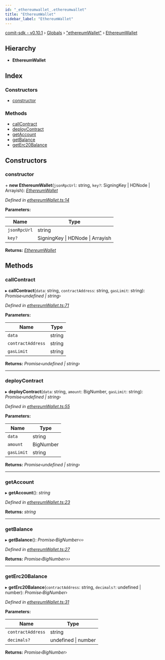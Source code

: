 ```yaml
---
id: "_ethereumwallet_.ethereumwallet"
title: "EthereumWallet"
sidebar_label: "EthereumWallet"
---
```


[comit-sdk - v0.10.1](../index.md) › [Globals](../globals.md) › ["ethereumWallet"](../modules/_ethereumwallet_.md) › [EthereumWallet](_ethereumwallet_.ethereumwallet.md)

## Hierarchy

* **EthereumWallet**

## Index

### Constructors

* [constructor](_ethereumwallet_.ethereumwallet.md#constructor)

### Methods

* [callContract](_ethereumwallet_.ethereumwallet.md#callcontract)
* [deployContract](_ethereumwallet_.ethereumwallet.md#deploycontract)
* [getAccount](_ethereumwallet_.ethereumwallet.md#getaccount)
* [getBalance](_ethereumwallet_.ethereumwallet.md#getbalance)
* [getErc20Balance](_ethereumwallet_.ethereumwallet.md#geterc20balance)

## Constructors

###  constructor

\+ **new EthereumWallet**(`jsonRpcUrl`: string, `key?`: SigningKey | HDNode | Arrayish): *[EthereumWallet](_ethereumwallet_.ethereumwallet.md)*

*Defined in [ethereumWallet.ts:14](https://github.com/comit-network/comit-js-sdk/blob/9af15bb/src/ethereumWallet.ts#L14)*

**Parameters:**

Name | Type |
------ | ------ |
`jsonRpcUrl` | string |
`key?` | SigningKey &#124; HDNode &#124; Arrayish |

**Returns:** *[EthereumWallet](_ethereumwallet_.ethereumwallet.md)*

## Methods

###  callContract

▸ **callContract**(`data`: string, `contractAddress`: string, `gasLimit`: string): *Promise‹undefined | string›*

*Defined in [ethereumWallet.ts:71](https://github.com/comit-network/comit-js-sdk/blob/9af15bb/src/ethereumWallet.ts#L71)*

**Parameters:**

Name | Type |
------ | ------ |
`data` | string |
`contractAddress` | string |
`gasLimit` | string |

**Returns:** *Promise‹undefined | string›*

___

###  deployContract

▸ **deployContract**(`data`: string, `amount`: BigNumber, `gasLimit`: string): *Promise‹undefined | string›*

*Defined in [ethereumWallet.ts:55](https://github.com/comit-network/comit-js-sdk/blob/9af15bb/src/ethereumWallet.ts#L55)*

**Parameters:**

Name | Type |
------ | ------ |
`data` | string |
`amount` | BigNumber |
`gasLimit` | string |

**Returns:** *Promise‹undefined | string›*

___

###  getAccount

▸ **getAccount**(): *string*

*Defined in [ethereumWallet.ts:23](https://github.com/comit-network/comit-js-sdk/blob/9af15bb/src/ethereumWallet.ts#L23)*

**Returns:** *string*

___

###  getBalance

▸ **getBalance**(): *Promise‹BigNumber‹››*

*Defined in [ethereumWallet.ts:27](https://github.com/comit-network/comit-js-sdk/blob/9af15bb/src/ethereumWallet.ts#L27)*

**Returns:** *Promise‹BigNumber‹››*

___

###  getErc20Balance

▸ **getErc20Balance**(`contractAddress`: string, `decimals?`: undefined | number): *Promise‹BigNumber›*

*Defined in [ethereumWallet.ts:31](https://github.com/comit-network/comit-js-sdk/blob/9af15bb/src/ethereumWallet.ts#L31)*

**Parameters:**

Name | Type |
------ | ------ |
`contractAddress` | string |
`decimals?` | undefined &#124; number |

**Returns:** *Promise‹BigNumber›*
